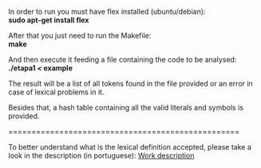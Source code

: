 In order to run you must have flex installed (ubuntu/debian):  
 **sudo apt-get install flex**

After that you just need to run the Makefile:  
 **make**

And then execute it feeding a file containing the code to be analysed:  
 **./etapa1 < example**

The result will be a list of all tokens found in the file provided or an error in case of lexical problems in it.

Besides that, a hash table containing all the valid literals and symbols is provided.


==================================================

To better understand what is the lexical definition accepted, please take a look in the description (in portuguese):
[Work description](https://bitbucket.org/bpsilva/compiler-01_lexical_analysis/src/f12e26addcca1d1ac8894d7026391534afafd571/definicao.pdf?at=master&fileviewer=file-view-default)

